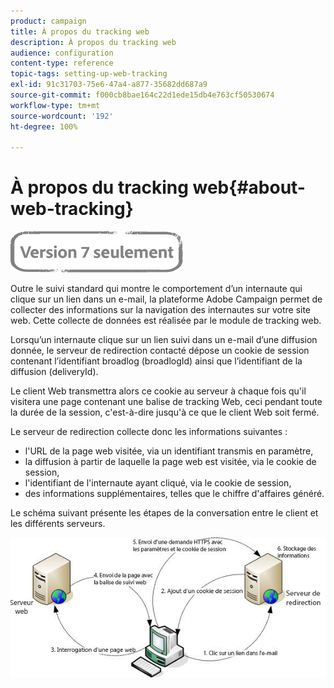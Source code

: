 ```yaml
---
product: campaign
title: À propos du tracking web
description: À propos du tracking web
audience: configuration
content-type: reference
topic-tags: setting-up-web-tracking
exl-id: 91c31703-75e6-47a4-a877-35682dd687a9
source-git-commit: f000cb8bae164c22d1ede15db4e763cf50530674
workflow-type: tm+mt
source-wordcount: '192'
ht-degree: 100%

---
```


# À propos du tracking web{#about-web-tracking}

![](../../assets/v7-only.svg)

Outre le suivi standard qui montre le comportement d’un internaute qui clique sur un lien dans un e-mail, la plateforme Adobe Campaign permet de collecter des informations sur la navigation des internautes sur votre site web. Cette collecte de données est réalisée par le module de tracking web.

Lorsqu’un internaute clique sur un lien suivi dans un e-mail d’une diffusion donnée, le serveur de redirection contacté dépose un cookie de session contenant l’identifiant broadlog (broadlogId) ainsi que l’identifiant de la diffusion (deliveryId).

Le client Web transmettra alors ce cookie au serveur à chaque fois qu&#39;il visitera une page contenant une balise de tracking Web, ceci pendant toute la durée de la session, c&#39;est-à-dire jusqu&#39;à ce que le client Web soit fermé.

Le serveur de redirection collecte donc les informations suivantes :

* l&#39;URL de la page web visitée, via un identifiant transmis en paramètre,
* la diffusion à partir de laquelle la page web est visitée, via le cookie de session,
* l&#39;identifiant de l&#39;internaute ayant cliqué, via le cookie de session,
* des informations supplémentaires, telles que le chiffre d&#39;affaires généré.

Le schéma suivant présente les étapes de la conversation entre le client et les différents serveurs.

![](assets/d_ncs_integration_webtracking_structure1.png)
